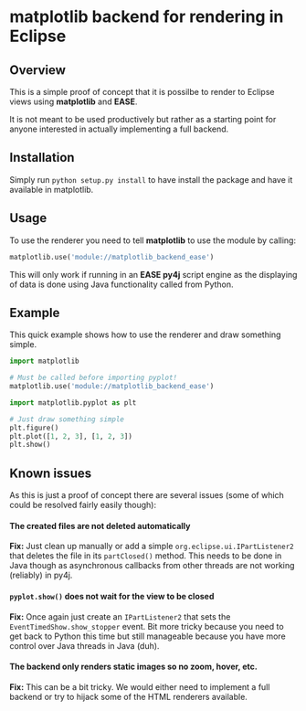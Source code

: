 
# matplotlib backend for rendering in Eclipse


## Overview

This is a simple proof of concept that it is possilbe to render to Eclipse views using **matplotlib** and **EASE**.

It is not meant to be used productively but rather as a starting point for anyone interested in actually implementing a full backend.


## Installation

Simply run `python setup.py install` to have install the package and have it available in matplotlib.


## Usage

To use the renderer you need to tell **matplotlib** to use the module by calling:
```python
matplotlib.use('module://matplotlib_backend_ease')
```

This will only work if running in an **EASE py4j** script engine as the displaying of data is done using Java functionality called from Python.


## Example

This quick example shows how to use the renderer and draw something simple.

```python
import matplotlib

# Must be called before importing pyplot!
matplotlib.use('module://matplotlib_backend_ease')

import matplotlib.pyplot as plt

# Just draw something simple
plt.figure()
plt.plot([1, 2, 3], [1, 2, 3])
plt.show()

```


## Known issues

As this is just a proof of concept there are several issues (some of which could be resolved fairly easily though):

#### The created files are not deleted automatically
**Fix:** Just clean up manually or add a simple `org.eclipse.ui.IPartListener2` that deletes the file in its `partClosed()` method. This needs to be done in Java though as asynchronous callbacks from other threads are not working (reliably) in py4j.

#### `pyplot.show()` does not wait for the view to be closed
**Fix:** Once again just create an `IPartListener2` that sets the `EventTimedShow.show_stopper` event. Bit more tricky because you need to get back to Python this time but still manageable because you have more control over Java threads in Java (duh).

#### The backend only renders static images so no zoom, hover, etc.
**Fix:** This can be a bit tricky. We would either need to implement a full backend or try to hijack some of the HTML renderers available.